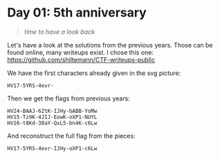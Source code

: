 Day 01: 5th anniversary
=======================
> *time to have a look back*

Let's have a look at the solutions from the previous years. Those can be found online, many writeups exist. I chose this one: <https://github.com/shiltemann/CTF-writeups-public>

We have the first characters already given in the svg picture:
```
HV17-5YRS-4evr-
```

Then we get the flags from previous years:
```
HV24-BAAJ-6ZtK-IJHy-bABB-YoMw
HV15-Tz9K-4JIJ-EowK-oXP1-NUYL
HV16-t8Kd-38aY-QxL5-bn4K-c6Lw
```

And reconstruct the full flag from the pieces:
```
HV17-5YRS-4evr-IJHy-oXP1-c6Lw
```
